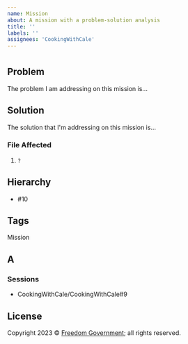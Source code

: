 ```yaml
---
name: Mission
about: A mission with a problem-solution analysis
title: ''
labels: ''
assignees: 'CookingWithCale'
---
```

# 

## Problem

The problem I am addressing on this mission is...

## Solution

The solution that I'm addressing on this mission is...

### File Affected

1. `?`

## Hierarchy

* #10

## Tags

Mission

## A



### Sessions

* CookingWithCale/CookingWithCale#9

## License

Copyright 2023 © [Freedom Government](https://github.com/FreedomGovernment); all rights reserved.
